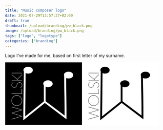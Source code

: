 ```yaml
---
title: "Music composer logo"
date: 2021-07-29T13:57:27+02:00
draft: true
thumbnail: /upload/branding/pw_black.png
image: /upload/branding/pw_black.png
tags: ["logo", "logotype"]
categories: ["branding"]
---
```


Logo I've made for me, based on first letter of my surname.
<!--more-->

<img class="img-fluid" src="/upload/branding/pw_joined.jpg" alt="logo design">